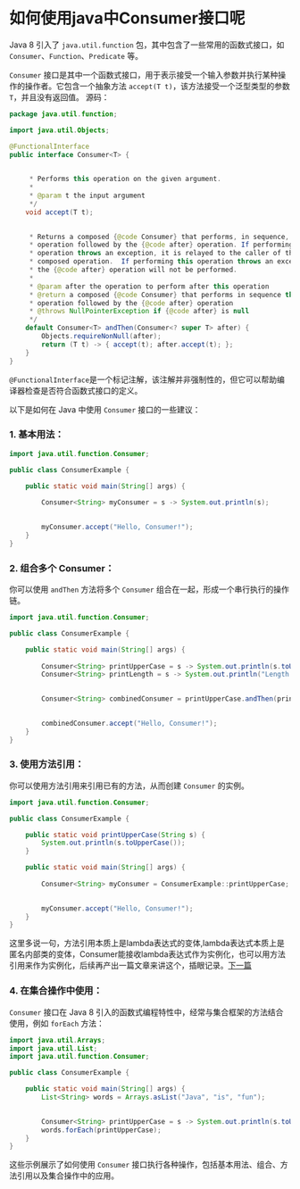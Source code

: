 # 如何使用java中Consumer接口呢
Java 8 引入了 `java.util.function` 包，其中包含了一些常用的函数式接口，如 `Consumer`、`Function`、`Predicate` 等。

`Consumer` 接口是其中一个函数式接口，用于表示接受一个输入参数并执行某种操作的操作者。它包含一个抽象方法 `accept(T t)`，该方法接受一个泛型类型的参数 `T`，并且没有返回值。 源码：

```java
package java.util.function;

import java.util.Objects;

@FunctionalInterface
public interface Consumer<T> {

    
     * Performs this operation on the given argument.
     *
     * @param t the input argument
     */
    void accept(T t);

    
     * Returns a composed {@code Consumer} that performs, in sequence, this
     * operation followed by the {@code after} operation. If performing either
     * operation throws an exception, it is relayed to the caller of the
     * composed operation.  If performing this operation throws an exception,
     * the {@code after} operation will not be performed.
     *
     * @param after the operation to perform after this operation
     * @return a composed {@code Consumer} that performs in sequence this
     * operation followed by the {@code after} operation
     * @throws NullPointerException if {@code after} is null
     */
    default Consumer<T> andThen(Consumer<? super T> after) {
        Objects.requireNonNull(after);
        return (T t) -> { accept(t); after.accept(t); };
    }
}

```

`@FunctionalInterface`是一个标记注解，该注解并非强制性的，但它可以帮助编译器检查是否符合函数式接口的定义。

以下是如何在 Java 中使用 `Consumer` 接口的一些建议：

### 1\. 基本用法：

```java
import java.util.function.Consumer;

public class ConsumerExample {

    public static void main(String[] args) {
        
        Consumer<String> myConsumer = s -> System.out.println(s);

        
        myConsumer.accept("Hello, Consumer!");
    }
}

```

### 2\. 组合多个 Consumer：

你可以使用 `andThen` 方法将多个 `Consumer` 组合在一起，形成一个串行执行的操作链。

```java
import java.util.function.Consumer;

public class ConsumerExample {

    public static void main(String[] args) {
        
        Consumer<String> printUpperCase = s -> System.out.println(s.toUpperCase());
        Consumer<String> printLength = s -> System.out.println("Length: " + s.length());

        
        Consumer<String> combinedConsumer = printUpperCase.andThen(printLength);

        
        combinedConsumer.accept("Hello, Consumer!");
    }
}

```

### 3\. 使用方法引用：

你可以使用方法引用来引用已有的方法，从而创建 `Consumer` 的实例。

```java
import java.util.function.Consumer;

public class ConsumerExample {

    public static void printUpperCase(String s) {
        System.out.println(s.toUpperCase());
    }

    public static void main(String[] args) {
        
        Consumer<String> myConsumer = ConsumerExample::printUpperCase;

        
        myConsumer.accept("Hello, Consumer!");
    }
}

```

这里多说一句，方法引用本质上是lambda表达式的变体,lambda表达式本质上是匿名内部类的变体，Consumer能接收lambda表达式作为实例化，也可以用方法引用来作为实例化，后续再产出一篇文章来讲这个，插眼记录。[下一篇](https://juejin.cn/post/7308434313675898917 "https://juejin.cn/post/7308434313675898917")

### 4\. 在集合操作中使用：

`Consumer` 接口在 Java 8 引入的函数式编程特性中，经常与集合框架的方法结合使用，例如 `forEach` 方法：

```java
import java.util.Arrays;
import java.util.List;
import java.util.function.Consumer;

public class ConsumerExample {

    public static void main(String[] args) {
        List<String> words = Arrays.asList("Java", "is", "fun");

        
        Consumer<String> printUpperCase = s -> System.out.println(s.toUpperCase());
        words.forEach(printUpperCase);
    }
}

```

这些示例展示了如何使用 `Consumer` 接口执行各种操作，包括基本用法、组合、方法引用以及集合操作中的应用。